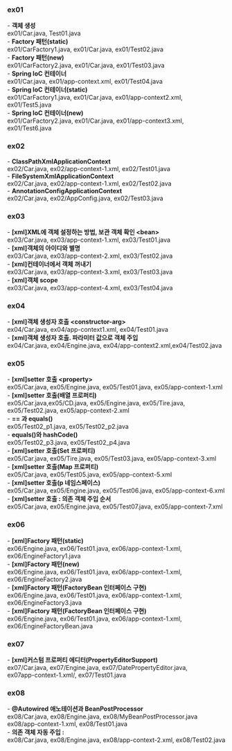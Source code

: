 <h3>ex01</h3>
- <b>객체 생성</b><br>
    ex01/Car.java, Test01.java<br>
- <b>Factory 패턴(static)</b><br>
    ex01/CarFactory1.java, ex01/Car.java, ex01/Test02.java<br>
- <b>Factory 패턴(new)</b><br>
    ex01/CarFactory2.java, ex01/Car.java, ex01/Test03.java<br>
- <b>Spring IoC 컨테이너</b><br>
    ex01/Car.java, ex01/app-context.xml, ex01/Test04.java<br>
- <b>Spring IoC 컨테이너(static)</b><br>
    ex01/CarFactory1.java, ex01/Car.java,  ex01/app-context2.xml, ex01/Test5.java<br>
- <b>Spring IoC 컨테이너(new)</b><br>
    ex01/CarFactory2.java, ex01/Car.java, ex01/app-context3.xml, ex01/Test6.java<br>


<h3>ex02</h3>
- <b>ClassPathXmlApplicationContext</b><br>
    ex02/Car.java, ex02/app-context-1.xml, ex02/Test01.java<br>
- <b>FileSystemXmlApplicationContext</b><br>
    ex02/Car.java, ex02/app-context-1.xml, ex02/Test02.java<br>
- <b>AnnotationConfigApplicationContext</b><br>
    ex02/Car.java, ex02/AppConfig.java, ex02/Test03.java<br>


<h3>ex03</h3>
- <b>[xml]XML에 객체 설정하는 방법, 보관 객체 확인 &lt;bean></b><br>
    ex03/Car.java, ex03/app-context-1.xml, ex03/Test01.java<br>
- <b>[xml]객체의 아이디와 별명</b><br>
    ex03/Car.java, ex03/app-context-2.xml, ex03/Test02.java<br>
- <b>[xml]컨테이너에서 객체 꺼내기</b><br>
    ex03/Car.java, ex03/app-context-3.xml, ex03/Test03.java<br>
- <b>[xml]객체 scope</b><br>
    ex03/Car.java, ex03/app-context-4.xml, ex03/Test04.java<br>


<h3>ex04</h3>
- <b>[xml]객체 생성자 호출 &lt;constructor-arg></b><br>
    ex04/Car.java, ex04/app-context1.xml, ex04/Test01.java<br>
- <b>[xml]객체 생성자 호출. 파라미터 값으로 객체 주입</b><br>
    ex04/Car.java, ex04/Engine.java, ex04/app-context2.xml,ex04/Test02.java<br>


<h3>ex05</h3>
- <b>[xml]setter 호출 &lt;property></b><br>
    ex05/Car.java, ex05/Engine.java, ex05/Test01.java, ex05/app-context-1.xml<br>
- <b>[xml]setter 호출(배열 프로퍼티)</b><br>
    ex05/Car.java,ex05/CD.java, ex05/Engine.java, ex05/Tire.java,<br>
    ex05/Test02.java, ex05/app-context-2.xml<br>
- <b>== 과 equals()</b><br>
    ex05/Test02_p1.java, ex05/Test02_p2.java<br>
- <b>equals()와 hashCode()</b><br>
    ex05/Test02_p3.java, ex05/Test02_p4.java<br>
- <b>[xml]setter 호출(Set 프로퍼티)</b><br>
    ex05/Car.java, ex05/Tire.java, ex05/Test03.java, ex05/app-context-3.xml<br>
- <b>[xml]setter 호출(Map 프로퍼티)</b><br>
    ex05/Car.java, ex05/Test05.java, ex05/app-context-5.xml<br>
- <b>[xml]setter 호출(p 네임스페이스)</b><br>
    ex05/Car.java, ex05/Engine.java, ex05/Test06.java, ex05/app-context-6.xml<br>
- <b>[xml]setter 호출 : 의존 객체 주입 순서</b><br>
    ex05/Car.java, ex05/Engine.java, ex05/Test07.java, ex05/app-context-7.xml<br>


<h3>ex06</h3>
- <b>[xml]Factory 패턴(static)</b><br>
    ex06/Engine.java, ex06/Test01.java, ex06/app-context-1.xml, ex06/EngineFactory1.java<br>
- <b>[xml]Factory 패턴(new)</b><br>
    ex06/Engine.java, ex06/Test01.java, ex06/app-context-1.xml, ex06/EngineFactory2.java<br>
- <b>[xml]Factory 패턴(FactoryBean 인터페이스 구현)</b><br>
    ex06/Engine.java, ex06/Test01.java, ex06/app-context-1.xml, ex06/EngineFactory3.java<br>
- <b>[xml]Factory 패턴(FactoryBean 인터페이스 구현)</b><br>
    ex06/Engine.java, ex06/Test01.java, ex06/app-context-1.xml, ex06/EngineFactoryBean.java<br>

<h3>ex07</h3>
- <b>[xml]커스텀 프로퍼티 에디터(PropertyEditorSupport)</b><br>
    ex07/Car.java, ex07/Engine.java, ex07/DatePropertyEditor.java,<br>
    ex07app-context-1.xml/, ex07/Test01.java


<h3>ex08</h3>
- <b>@Autowired 애노테이션과 BeanPostProcessor</b><br>
    ex08/Car.java, ex08/Engine.java, ex08/MyBeanPostProcessor.java<br>
    ex08/app-context-1.xml, ex08/Test01.java<br>
- <b>의존 객체 자동 주입 : <context:annotation-config/></b><br>
    ex08/Car.java, ex08/Engine.java, ex08/app-context-2.xml, ex08/Test02.java<br>








